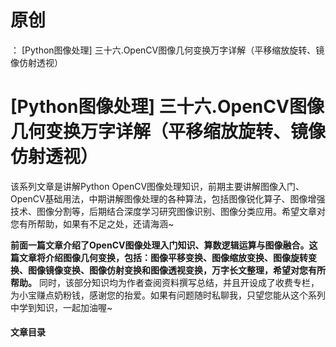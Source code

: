 # 原创
：  [Python图像处理] 三十六.OpenCV图像几何变换万字详解（平移缩放旋转、镜像仿射透视）

# [Python图像处理] 三十六.OpenCV图像几何变换万字详解（平移缩放旋转、镜像仿射透视）

该系列文章是讲解Python OpenCV图像处理知识，前期主要讲解图像入门、OpenCV基础用法，中期讲解图像处理的各种算法，包括图像锐化算子、图像增强技术、图像分割等，后期结合深度学习研究图像识别、图像分类应用。希望文章对您有所帮助，如果有不足之处，还请海涵~

**前面一篇文章介绍了OpenCV图像处理入门知识、算数逻辑运算与图像融合。这篇文章将介绍图像几何变换，包括：图像平移变换、图像缩放变换、图像旋转变换、图像镜像变换、图像仿射变换和图像透视变换，万字长文整理，希望对您有所帮助。** 同时，该部分知识均为作者查阅资料撰写总结，并且开设成了收费专栏，为小宝赚点奶粉钱，感谢您的抬爱。如果有问题随时私聊我，只望您能从这个系列中学到知识，一起加油喔~

#### 文章目录
